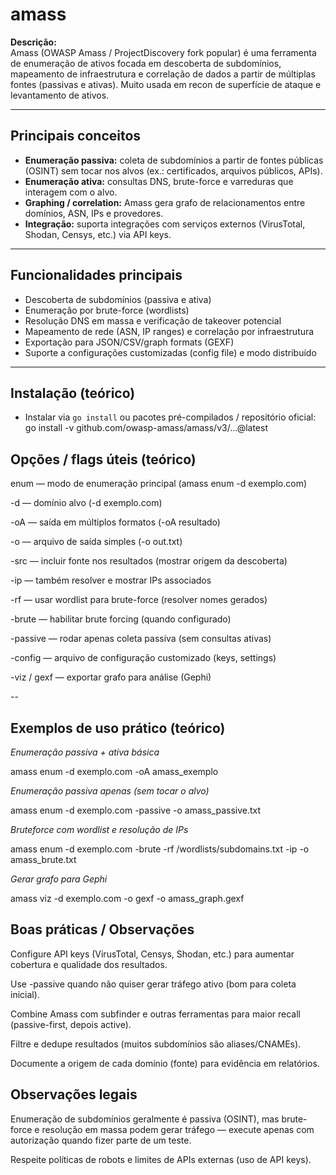 # amass

**Descrição:**  
Amass (OWASP Amass / ProjectDiscovery fork popular) é uma ferramenta de enumeração de ativos focada em descoberta de subdomínios, mapeamento de infraestrutura e correlação de dados a partir de múltiplas fontes (passivas e ativas). Muito usada em recon de superfície de ataque e levantamento de ativos.

---

## Principais conceitos
- **Enumeração passiva:** coleta de subdomínios a partir de fontes públicas (OSINT) sem tocar nos alvos (ex.: certificados, arquivos públicos, APIs).  
- **Enumeração ativa:** consultas DNS, brute-force e varreduras que interagem com o alvo.  
- **Graphing / correlation:** Amass gera grafo de relacionamentos entre domínios, ASN, IPs e provedores.  
- **Integração:** suporta integrações com serviços externos (VirusTotal, Shodan, Censys, etc.) via API keys.

---

## Funcionalidades principais
- Descoberta de subdomínios (passiva e ativa)  
- Enumeração por brute-force (wordlists)  
- Resolução DNS em massa e verificação de takeover potencial  
- Mapeamento de rede (ASN, IP ranges) e correlação por infraestrutura  
- Exportação para JSON/CSV/graph formats (GEXF)  
- Suporte a configurações customizadas (config file) e modo distribuído

---

## Instalação (teórico)
- Instalar via `go install` ou pacotes pré-compilados / repositório oficial:
go install -v github.com/owasp-amass/amass/v3/...@latest

## Opções / flags úteis (teórico)

enum — modo de enumeração principal (amass enum -d exemplo.com)

-d — domínio alvo (-d exemplo.com)

-oA — saída em múltiplos formatos (-oA resultado)

-o — arquivo de saída simples (-o out.txt)

-src — incluir fonte nos resultados (mostrar origem da descoberta)

-ip — também resolver e mostrar IPs associados

-rf — usar wordlist para brute-force (resolver nomes gerados)

-brute — habilitar brute forcing (quando configurado)

-passive — rodar apenas coleta passiva (sem consultas ativas)

-config — arquivo de configuração customizado (keys, settings)

-viz / gexf — exportar grafo para análise (Gephi)

--

## Exemplos de uso prático (teórico)

*Enumeração passiva + ativa básica*

amass enum -d exemplo.com -oA amass_exemplo


*Enumeração passiva apenas (sem tocar o alvo)*

amass enum -d exemplo.com -passive -o amass_passive.txt


*Bruteforce com wordlist e resolução de IPs*

amass enum -d exemplo.com -brute -rf /wordlists/subdomains.txt -ip -o amass_brute.txt


*Gerar grafo para Gephi*

amass viz -d exemplo.com -o gexf -o amass_graph.gexf

## Boas práticas / Observações

Configure API keys (VirusTotal, Censys, Shodan, etc.) para aumentar cobertura e qualidade dos resultados.

Use -passive quando não quiser gerar tráfego ativo (bom para coleta inicial).

Combine Amass com subfinder e outras ferramentas para maior recall (passive-first, depois active).

Filtre e dedupe resultados (muitos subdomínios são aliases/CNAMEs).

Documente a origem de cada domínio (fonte) para evidência em relatórios.

## Observações legais

Enumeração de subdomínios geralmente é passiva (OSINT), mas brute-force e resolução em massa podem gerar tráfego — execute apenas com autorização quando fizer parte de um teste.

Respeite políticas de robots e limites de APIs externas (uso de API keys).

